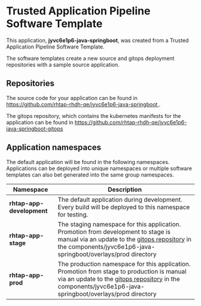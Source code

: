 # Trusted Application Pipeline Software Template

This application, **jyvc6e1p6-java-springboot**, was created from a Trusted Application Pipeline Software Template.

The software templates create a new source and gitops deployment repositories with a sample source application. 

## Repositories

The source code for your application can be found in [https://github.com/rhtap-rhdh-qe/jyvc6e1p6-java-springboot ](https://github.com/rhtap-rhdh-qe/jyvc6e1p6-java-springboot ).
 
The gitops repository, which contains the kubernetes manifests for the application can be found in 
[https://github.com/rhtap-rhdh-qe/jyvc6e1p6-java-springboot-gitops ](https://github.com/rhtap-rhdh-qe/jyvc6e1p6-java-springboot-gitops ) 

## Application namespaces 

The default application will be found in the following namespaces. Applications can be deployed into unique namespaces or multiple software templates can also bet generated into the same group namespaces.  

|  Namespace   |  Description   |  
| -------- | -------- |   
| **rhtap-app-development** | The default application during development. Every build will be deployed to this namespace for testing. | 
| **rhtap-app-stage** | The staging namespace for this application. Promotion from development to stage is manual via an update to the [gitops repository](https://github.com/rhtap-rhdh-qe/jyvc6e1p6-java-springboot-gitops ) in the components/jyvc6e1p6-java-springboot/overlays/prod directory |  
| **rhtap-app-prod** | The production namespace for this application. Promotion from stage to production is manual via an update to the [gitops repository](https://github.com/rhtap-rhdh-qe/jyvc6e1p6-java-springboot-gitops ) in the components/jyvc6e1p6-java-springboot/overlays/prod directory | 